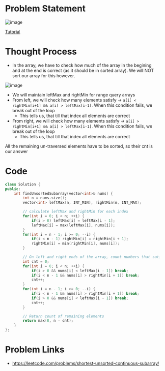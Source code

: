 # Problem Statement

![image](https://user-images.githubusercontent.com/10897423/138308576-fb5d494a-4169-4012-9202-15ed88593e5c.png)

[Tutorial](https://www.youtube.com/watch?v=GvAtQOMr8CQ&list=PL-Jc9J83PIiE-TR27GB7V5TBLQRT5RnSl&index=23)

# Thought Process
- In the array, we have to check how much of the array in the begining and at the end is correct (as it should be in sorted array). We will NOT sort our array for this however.

![image](https://user-images.githubusercontent.com/10897423/138308996-85dc3be3-ac85-4893-80f0-36b86ea1aa90.png)

- We will maintain leftMax and rightMin for range query arrays
- From left, we will check how many elements satisfy -> `a[i] < rightMin[i+1] && a[i] > leftMax[i-1]`. When this condition fails, we break out of the loop
  - This tells us, that till that index all elements are correct
- From right, we will check how many elements satisfy -> `a[i] > rightMin[i+1] && a[i] > leftMax[i-1]`. When this condition fails, we break out of the loop
  - This tells us, that till that index all elements are correct

All the remaining un-traversed elements have to be sorted, so their cnt is our answer

# Code
```cpp
class Solution {
public:
    int findUnsortedSubarray(vector<int>& nums) {
        int n = nums.size();
        vector<int> leftMax(n, INT_MIN), rightMin(n, INT_MAX);

        // calculate leftMax and rightMin for each index
        for(int i = 0; i < n; ++i) {
            if(i > 0) leftMax[i] = leftMax[i - 1];
            leftMax[i] = max(leftMax[i], nums[i]);
        }
        for(int i = n - 1; i >= 0; --i) {
            if(i < n - 1) rightMin[i] = rightMin[i + 1];
            rightMin[i] = min(rightMin[i], nums[i]);
        }

        // On left and right ends of the array, count numbers that satisfy our condition
        int cnt = 0;
        for(int i = 0; i < n; ++i) {
            if(i > 0 && nums[i] < leftMax[i - 1]) break;
            if(i < n - 1 && nums[i] > rightMin[i + 1]) break;
            cnt++;
        }
        for(int i = n - 1; i >= 0; --i) {
            if(i < n - 1 && nums[i] > rightMin[i + 1]) break;
            if(i > 0 && nums[i] < leftMax[i - 1]) break;
            cnt++;
        }

        // Return count of remaining elements
        return max(0, n - cnt);
    }
};
```

# Problem Links
- https://leetcode.com/problems/shortest-unsorted-continuous-subarray/
